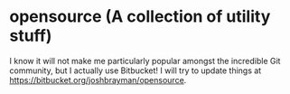 opensource (A collection of utility stuff)
==========

I know it will not make me particularly popular amongst the incredible 
Git community, but I actually use Bitbucket!  I will try to update things
at https://bitbucket.org/joshbrayman/opensource.
